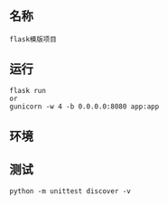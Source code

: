 ## 名称

    flask模版项目

## 运行

    flask run
    or
    gunicorn -w 4 -b 0.0.0.0:8080 app:app

## 环境


## 测试

    python -m unittest discover -v